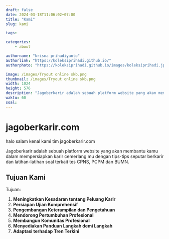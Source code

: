 ```yaml
---
draft: false
date: 2024-03-18T11:06:02+07:00
title: "Kami"
slug: kami

tags:

categories:
    - about

authorname: "krisna prihadiyanto"
authorlink: "https://koleksiprihadi.github.io/"
authorphoto: "https://koleksiprihadi.github.io/images/koleksiprihadi.jpeg"

image: /images/Tryout online skb.png
thumbnail: /images/Tryout online skb.png
width: 1024
height: 576
description: "Jagoberkarir adalah sebuah platform website yang akan membantu kamu dalam mempersiapkan karir cemerlang mu dengan tips-tips seputar berkarir dan latihan-latihan soal terkait tes CPNS, PCPM dan BUMN."
waktu: 60
soal:
---
```

# jagoberkarir.com

halo salam kenal kami tim jagoberkarir.com

Jagoberkarir adalah sebuah platform website yang akan membantu kamu dalam mempersiapkan karir cemerlang mu dengan tips-tips seputar berkarir dan latihan-latihan soal terkait tes CPNS, PCPM dan BUMN.

## Tujuan Kami

Tujuan:

1. **Meningkatkan Kesadaran tentang Peluang Karir**
2. **Persiapan Ujian Komprehensif**
3. **Pengembangan Keterampilan dan Pengetahuan**
4. **Mendorong Pertumbuhan Profesional**
5. **Membangun Komunitas Profesional**
6. **Menyediakan Panduan Langkah demi Langkah**
7. **Adaptasi terhadap Tren Terkini**